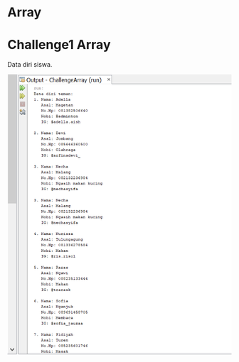 # Array
# Challenge1 Array
Data diri siswa.

![Alt Text](https://github.com/inamyrpl28/Array/blob/master/data.PNG)
